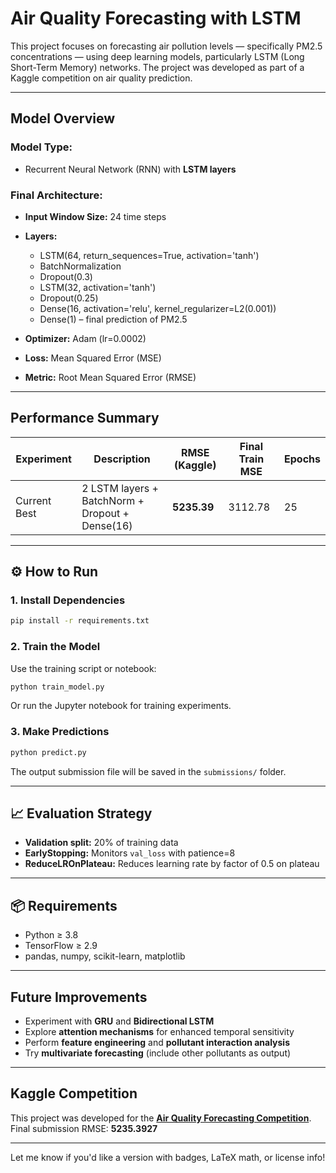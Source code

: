#  Air Quality Forecasting with LSTM

This project focuses on forecasting air pollution levels — specifically PM2.5 concentrations — using deep learning models, particularly LSTM (Long Short-Term Memory) networks. The project was developed as part of a Kaggle competition on air quality prediction.

---

##  Model Overview

### Model Type:

* Recurrent Neural Network (RNN) with **LSTM layers**

### Final Architecture:

* **Input Window Size:** 24 time steps
* **Layers:**

  * LSTM(64, return\_sequences=True, activation='tanh')
  * BatchNormalization
  * Dropout(0.3)
  * LSTM(32, activation='tanh')
  * Dropout(0.25)
  * Dense(16, activation='relu', kernel\_regularizer=L2(0.001))
  * Dense(1) – final prediction of PM2.5
* **Optimizer:** Adam (lr=0.0002)
* **Loss:** Mean Squared Error (MSE)
* **Metric:** Root Mean Squared Error (RMSE)

---

## Performance Summary

| Experiment   | Description                                     | RMSE (Kaggle) | Final Train MSE | Epochs |
| ------------ | ----------------------------------------------- | ------------- | --------------- | ------ |
| Current Best | 2 LSTM layers + BatchNorm + Dropout + Dense(16) | **5235.39**   | 3112.78         | 25     |

---

## ⚙️ How to Run

### 1. Install Dependencies

```bash
pip install -r requirements.txt
```

### 2. Train the Model

Use the training script or notebook:

```python
python train_model.py
```

Or run the Jupyter notebook for training experiments.

### 3. Make Predictions

```python
python predict.py
```

The output submission file will be saved in the `submissions/` folder.

---

## 📈 Evaluation Strategy

* **Validation split:** 20% of training data
* **EarlyStopping:** Monitors `val_loss` with patience=8
* **ReduceLROnPlateau:** Reduces learning rate by factor of 0.5 on plateau

---

## 📦 Requirements

* Python ≥ 3.8
* TensorFlow ≥ 2.9
* pandas, numpy, scikit-learn, matplotlib

---

##  Future Improvements

* Experiment with **GRU** and **Bidirectional LSTM**
* Explore **attention mechanisms** for enhanced temporal sensitivity
* Perform **feature engineering** and **pollutant interaction analysis**
* Try **multivariate forecasting** (include other pollutants as output)

---

##  Kaggle Competition

This project was developed for the **[Air Quality Forecasting Competition](https://www.kaggle.com)**.
Final submission RMSE: **5235.3927**

---

Let me know if you'd like a version with badges, LaTeX math, or license info!
